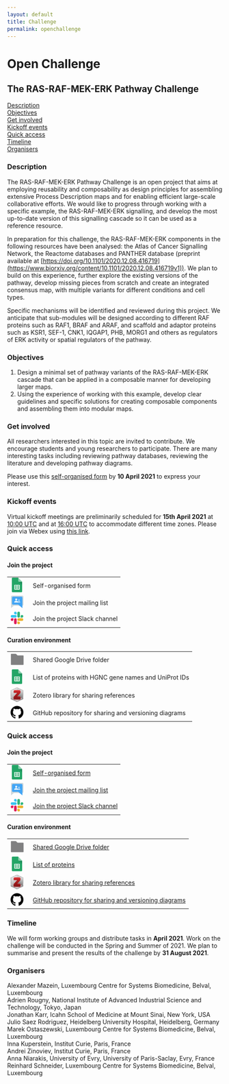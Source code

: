 ```yaml
---
layout: default
title: Challenge
permalink: openchallenge
---
```


# Open Challenge
## The RAS-RAF-MEK-ERK Pathway Challenge

[Description](#description)  
[Objectives](#objectives)  
[Get involved](#get-involved)    
[Kickoff events](#kickoff-events)  
[Quick access](#quick-access)  
[Timeline](#timeline)  
[Organisers](#organisers)  

### Description

The RAS-RAF-MEK-ERK Pathway Challenge is an open project that aims at employing reusability and composability as design principles for assembling extensive Process Description maps and for enabling efficient large-scale collaborative efforts. We would like to progress through working with a specific example, the RAS-RAF-MEK-ERK signalling, and develop the most up-to-date version of this signalling cascade so it can be used as a reference resource.  

In preparation for this challenge, the RAS-RAF-MEK-ERK components in the following resources have been analysed: the Atlas of Cancer Signalling Network, the Reactome databases and PANTHER database (preprint available at [https://doi.org/10.1101/2020.12.08.416719](https://www.biorxiv.org/content/10.1101/2020.12.08.416719v1)). We plan to build on this experience, further explore the existing versions of the pathway, develop missing pieces from scratch and create an integrated consensus map, with multiple variants for different conditions and cell types. 

Specific mechanisms will be identified and reviewed during this project. We anticipate that sub-modules will be designed according to different RAF proteins such as RAF1, BRAF and ARAF, and scaffold and adaptor proteins such as KSR1, SEF-1, CNK1, IQGAP1, PHB, MORG1 and others as regulators of ERK activity or spatial regulators of the pathway.

<!--### Motivation
Modularity and composability are desired features of network components that we believe would simplify the construction and composition of biochemical maps. Focusing on a specific example that is feasible to review, analyse and maintain, we would like to employ advanced design principles that could enable large collaborative efforts to build comprehensive biochemical maps.  
The RAS-RAF-MEK-ERK signalling cascade is part of many pathway maps, and when developing a new map it is not always clear whether the RAS-RAF-MEK-ERK cascade should be developed from scratch based on recent literature or it is possible to reuse available reconstructions of the cascade. For the already existing representations, it takes time and resources to find and extract relevant fragments from pathway databases, and it is often not clear which one is the best version to reuse.  -->

### Objectives 

1. Design a minimal set of pathway variants of the RAS-RAF-MEK-ERK cascade that can be applied in a composable manner for developing larger maps.   
1. Using the experience of working with this example, develop clear guidelines and specific solutions for creating composable components and assembling them into modular maps.  

### Get involved

All researchers interested in this topic are invited to contribute. We encourage students and young researchers to participate. There are many interesting tasks including reviewing pathway databases, reviewing the literature and developing pathway diagrams.  

<!--We would be grateful for help from experts on the topic of RAS-RAF-MEK-ERK signalling and experienced curators who are interested in working with students and young researchers to develop maps of this signalling cascade.  -->

Please use this [self-organised form](https://docs.google.com/spreadsheets/d/1cGkK4YyGWYiBE11L8dzvKeHLmmyy_LD8XOS_SYYT0VE/edit#gid=0) by **10 April 2021** to express your interest. <!--With questions and suggestions, please contact organisers at [openchallenge-coord@googlegroups.com](mailto:openchallenge-coord@googlegroups.com).-->

### Kickoff events

Virtual kickoff meetings are preliminarily scheduled for **15th April 2021** at [10:00 UTC](https://www.thetimezoneconverter.com/?t=10:00&tz=UTC&) and at [16:00 UTC](https://www.thetimezoneconverter.com/?t=16:00&tz=UTC&) to accommodate different time zones. Please join via Webex using [this link](https://unilu.webex.com/meet/alexander.mazein).


### Quick access

#### Join the project

<table>
    <tr>
        <td style="width:32px; text-align:center;">
            <a href="https://docs.google.com/spreadsheets/d/1cGkK4YyGWYiBE11L8dzvKeHLmmyy_LD8XOS_SYYT0VE/edit#gid=0" target="_blank">
            <img src="images/icons/google-sheets.png" width="24"/></a></td>
        <td style="text-align:left; vertical-align:center; padding-left:1em;">Self-organised form</td>
    </tr>
    <tr>
        <td style="width:32px; text-align:center;">
            <a href="https://groups.google.com/g/openchallenge" target="_blank">
                <img src="images/icons/google-groups.png" width="29"/></a></td>
        <td style="text-align:left; vertical-align:center; padding-left:1em;">Join the project mailing list</td>
    </tr>
    <tr>
        <td style="width:32px; text-align:center;">
            <a href="https://join.slack.com/t/sbgncommunity/shared_invite/zt-n5z6el36-oNcWB~xmYcvHdFUePFj_~A" target="_blank">
                <img src="images/icons/slack.jpg" width="30"/></a></td>
        <td style="text-align:left; vertical-align:center; padding-left:1em;">Join the project Slack channel</td>
    </tr>
</table>

#### Curation environment

<table>
    <tr>
        <td style="width:32px; text-align:center;">
            <a href="https://drive.google.com/drive/folders/1Ctlk4ziE-TFBnRwo8ioIDgKOtV2AkRWl" target="_blank">
                <img src="images/icons/google-folder.jpg" width="31"/></a></td>
        <td style="text-align:left; vertical-align:center; padding-left:1em;">Shared Google Drive folder</td>
    </tr>
    <tr>
        <td style="width:32px; text-align:center;">
            <a href="https://docs.google.com/spreadsheets/d/1sBZdoSy02fcXPQa4cWWN0qp7RvlCMrsSYmOAjZOWG3E/edit#gid=0" target="_blank">
                <img src="images/icons/google-sheets.png" width="24"/></a></td>
        <td style="text-align:left; vertical-align:center; padding-left:1em;">List of proteins with HGNC gene names and UniProt IDs</td>
    </tr>
    <!--<tr>
        <td style="width:32px; text-align:center;">
            <a href="https://docs.google.com/document/d/1a-7s5nzkNtJZZ0tmbdZuT5JAMGz9d-Ognbx9_lDqMOU/edit" target="_blank">
                <img src="images/icons/google-docs.svg" width="24"/></a></td>
        <td style="text-align:left; vertical-align:center; padding-left:1em;">Curation guidelines</td>
    </tr>-->
    <tr>
        <td style="width:32px; text-align:center;">
            <a href="https://www.zotero.org/groups/2854069/open_challenge" target="_blank">
                <img src="images/icons/zotero.jpg" width="32"/></a></td>
        <td style="text-align:left; vertical-align:center; padding-left:1em;">Zotero library for sharing references</td>
    </tr>
    <tr>
        <td style="width:32px; text-align:center;">
            <a href="https://github.com/sbgn/openchallenge" target="_blank">
                <img src="images/icons/github.png" width="30"/></a></td>
        <td style="text-align:left; vertical-align:center; padding-left:1em;">GitHub repository for sharing and versioning diagrams</td>
    </tr>
</table>

### Quick access

#### Join the project

<table>
    <tr>
        <td style="width:32px; text-align:center;">
            <a href="https://docs.google.com/spreadsheets/d/1cGkK4YyGWYiBE11L8dzvKeHLmmyy_LD8XOS_SYYT0VE/edit#gid=0" target="_blank">
            <img src="images/icons/google-sheets.png" width="24"/></a></td>
        <td style="text-align:left; vertical-align:center; padding-left:1em;">
            <a href="https://docs.google.com/spreadsheets/d/1cGkK4YyGWYiBE11L8dzvKeHLmmyy_LD8XOS_SYYT0VE/edit#gid=0" target="_blank">
            Self-organised form</a></td>
    </tr>
    <tr>
        <td style="width:32px; text-align:center;">
            <a href="https://groups.google.com/g/openchallenge" target="_blank">
                <img src="images/icons/google-groups.png" width="29"/></a></td>
        <td style="text-align:left; vertical-align:center; padding-left:1em;">
            <a href="https://groups.google.com/g/openchallenge" target="_blank">
                Join the project mailing list</a></td>
    </tr>
    <tr>
        <td style="width:32px; text-align:center;">
            <a href="https://join.slack.com/t/sbgncommunity/shared_invite/zt-n5z6el36-oNcWB~xmYcvHdFUePFj_~A" target="_blank">
                <img src="images/icons/slack.jpg" width="30"/></a></td>
        <td style="text-align:left; vertical-align:center; padding-left:1em;">
            <a href="https://join.slack.com/t/sbgncommunity/shared_invite/zt-n5z6el36-oNcWB~xmYcvHdFUePFj_~A" target="_blank">
            Join the project Slack channel</a></td>
    </tr>
</table>
    
#### Curation environment

<table>
    <tr>
        <td style="width:32px; text-align:center;">
            <a href="https://drive.google.com/drive/folders/1Ctlk4ziE-TFBnRwo8ioIDgKOtV2AkRWl" target="_blank">
                <img src="images/icons/google-folder.jpg" width="31"/></a></td>
        <td style="text-align:left; vertical-align:center; padding-left:1em;">
            <a href="https://drive.google.com/drive/folders/1Ctlk4ziE-TFBnRwo8ioIDgKOtV2AkRWl" target="_blank">
                Shared Google Drive folder</a></td>
    </tr>
    <tr>
        <td style="width:32px; text-align:center;">
            <a href="https://docs.google.com/spreadsheets/d/1sBZdoSy02fcXPQa4cWWN0qp7RvlCMrsSYmOAjZOWG3E/edit#gid=0" target="_blank">
                <img src="images/icons/google-sheets.png" width="24"/></a></td>
        <td style="text-align:left; vertical-align:center; padding-left:1em;">
            <a href="https://docs.google.com/spreadsheets/d/1sBZdoSy02fcXPQa4cWWN0qp7RvlCMrsSYmOAjZOWG3E/edit#gid=0" target="_blank">
                List of proteins</a></td>
    </tr>
    <!--<tr>
        <td style="width:32px; text-align:center;">
            <a href="https://docs.google.com/document/d/1a-7s5nzkNtJZZ0tmbdZuT5JAMGz9d-Ognbx9_lDqMOU/edit" target="_blank">
                <img src="images/icons/google-docs.svg" width="24"/></a></td>
        <td style="text-align:left; vertical-align:center; padding-left:1em;">
            <a href="https://docs.google.com/document/d/1a-7s5nzkNtJZZ0tmbdZuT5JAMGz9d-Ognbx9_lDqMOU/edit" target="_blank">
                Curation guidelines</a></td>
    </tr>-->
    <!--<tr>
        <td style="width:32px; text-align:center;">
            <a href="https://docs.google.com/document/d/1w6VryVEz47jAawvBsauM9T_zrYuvIgJX_M5nI4V0uCw/edit" target="_blank">
                <img src="images/icons/google-docs.svg" width="24"/></a></td>
        <td style="text-align:left; vertical-align:center; padding-left:1em;">
            <a href="https://docs.google.com/document/d/1w6VryVEz47jAawvBsauM9T_zrYuvIgJX_M5nI4V0uCw/edit" target="_blank">
                Definitions</a></td>
    </tr>-->
    <tr>
        <td style="width:32px; text-align:center;">
            <a href="https://www.zotero.org/groups/2854069/open_challenge" target="_blank">
                <img src="images/icons/zotero.jpg" width="32"/></a></td>
        <td style="text-align:left; vertical-align:center; padding-left:1em;">
            <a href="https://www.zotero.org/groups/2854069/open_challenge" target="_blank">
                Zotero library for sharing references</a></td>
    </tr>
    <tr>
        <td style="width:32px; text-align:center;">
            <a href="https://github.com/sbgn/openchallenge" target="_blank">
                <img src="images/icons/github.png" width="30"/></a></td>
        <td style="text-align:left; vertical-align:center; padding-left:1em;">
            <a href="https://github.com/sbgn/openchallenge" target="_blank">
                GitHub repository for sharing and versioning diagrams</a></td>
    </tr>
</table>


### Timeline

We will form working groups and distribute tasks in **April 2021**. Work on the challenge will be conducted in the Spring and Summer of 2021. We plan to summarise and present the results of the challenge by **31 August 2021**.

### Organisers

Alexander Mazein, Luxembourg Centre for Systems Biomedicine, Belval, Luxembourg  
Adrien Rougny, National Institute of Advanced Industrial Science and Technology, Tokyo, Japan  
Jonathan Karr, Icahn School of Medicine at Mount Sinai, New York, USA  
Julio Saez Rodriguez, Heidelberg University Hospital, Heidelberg, Germany  
Marek Ostaszewski, Luxembourg Centre for Systems Biomedicine, Belval, Luxembourg  
Inna Kuperstein, Institut Curie, Paris, France  
Andrei Zinoviev, Institut Curie, Paris, France  
Anna Niarakis, University of Evry, University of Paris-Saclay, Evry, France  
Reinhard Schneider, Luxembourg Centre for Systems Biomedicine, Belval, Luxembourg  

<!--### How to join the challenge 
To participate, with questions and suggestions, please contact the organisers at [openchallenge@googlegroups.com](mailto:openchallenge@googlegroups.com) by **28 February 2021**.-->

